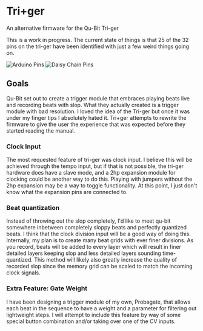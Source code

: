 # Tri+ger
An alternative firmware for the Qu-Bit Tri-ger

This is a work in progress. The current state of things is that 25 of the 32 pins on the tri-ger have been identified with just a few weird things going on.

![Arduino Pins](https://img.shields.io/badge/Arduino%20pins-25%20of%2032-yellow?logo=arduino)
![Daisy Chain Pins](https://img.shields.io/badge/Daisy%20Chain%20pins-0%20of%2020-red)

## Goals
Qu-Bit set out to create a trigger module that embraces playing beats live and recording beats with slop. What they actually created is a trigger module with bad resolution. I loved the idea of the Tri-ger but once it was under my finger tips I absolutely hated it. Tri+ger attempts to rewrite the firmware to give the user the experience that was expected before they started reading the manual.

### Clock Input
The most requested feature of tri-ger was clock input. I believe this will be achieved through the tempo input, but if that is not possible, the tri-ger hardware does have a slave mode, and a 2hp expansion module for clocking could be another way to do this. Playing with jumpers without the 2hp expansion may be a way to toggle functionality. At this point, I just don't know what the expansion pins are connected to.

### Beat quantization
Instead of throwing out the slop completely, I'd like to meet qu-bit somewhere inbetween completely sloppy beats and perfectly quantized beats. I think that the clock division input will be a good way of doing this. Internally, my plan is to create many beat grids with ever finer divisions. As you record, beats will be added to every layer which will result in finer detailed layers keeping slop and less detailed layers sounding time-quantized. This method will likely also greatly increase the quality of recorded slop since the memory grid can be scaled to match the incoming clock signals.

### Extra Feature: Gate Weight
I have been designing a trigger module of my own, Probagate, that allows each beat in the sequence to have a weight and a parameter for filtering out lightweight steps. I will attempt to include this feature by way of some special button combination and/or taking over one of the CV inputs.
